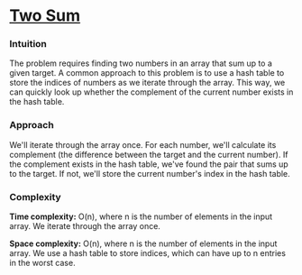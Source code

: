 # [Two Sum](https://leetcode.com/problems/two-sum/)

### Intuition

The problem requires finding two numbers in an array that sum up to a given target. A common approach to this problem is to use a hash table to store the indices of numbers as we iterate through the array. This way, we can quickly look up whether the complement of the current number exists in the hash table.
### Approach

We'll iterate through the array once. For each number, we'll calculate its complement (the difference between the target and the current number). If the complement exists in the hash table, we've found the pair that sums up to the target. If not, we'll store the current number's index in the hash table.
### Complexity
**Time complexity:** O(n), where n is the number of elements in the input array. We iterate through the array once.

**Space complexity:** O(n), where n is the number of elements in the input array. We use a hash table to store indices, which can have up to n entries in the worst case.

